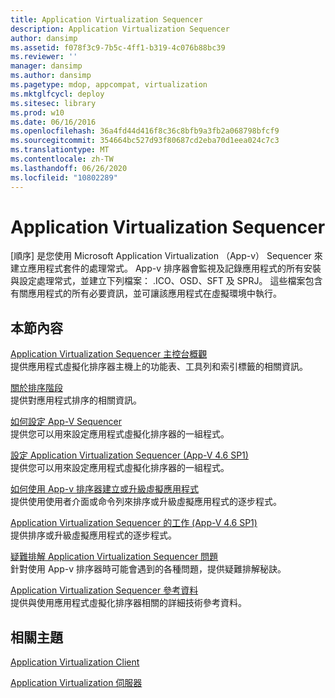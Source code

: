 ```yaml
---
title: Application Virtualization Sequencer
description: Application Virtualization Sequencer
author: dansimp
ms.assetid: f078f3c9-7b5c-4ff1-b319-4c076b88bc39
ms.reviewer: ''
manager: dansimp
ms.author: dansimp
ms.pagetype: mdop, appcompat, virtualization
ms.mktglfcycl: deploy
ms.sitesec: library
ms.prod: w10
ms.date: 06/16/2016
ms.openlocfilehash: 36a4fd44d416f8c36c8bfb9a3fb2a068798bfcf9
ms.sourcegitcommit: 354664bc527d93f80687cd2eba70d1eea024c7c3
ms.translationtype: MT
ms.contentlocale: zh-TW
ms.lasthandoff: 06/26/2020
ms.locfileid: "10802289"
---
```

# Application Virtualization Sequencer


[順序] 是您使用 Microsoft Application Virtualization （App-v） Sequencer 來建立應用程式套件的處理常式。 App-v 排序器會監視及記錄應用程式的所有安裝與設定處理常式，並建立下列檔案： .ICO、OSD、SFT 及 SPRJ。 這些檔案包含有關應用程式的所有必要資訊，並可讓該應用程式在虛擬環境中執行。

## 本節內容


<a href="" id="application-virtualization-sequencer-console-overview"></a>[Application Virtualization Sequencer 主控台概觀](application-virtualization-sequencer-console-overview.md)  
提供應用程式虛擬化排序器主機上的功能表、工具列和索引標籤的相關資訊。

<a href="" id="about-sequencing-phases"></a>[關於排序階段](about-sequencing-phases.md)  
提供對應用程式排序的相關資訊。

<a href="" id="how-to-configure-the-app-v-sequencer"></a>[如何設定 App-V Sequencer](how-to-configure-the-app-v-sequencer.md)  
提供您可以用來設定應用程式虛擬化排序器的一組程式。

<a href="" id="configuring-the-application-virtualization-sequencer--app-v-4-6-sp1-"></a>[設定 Application Virtualization Sequencer (App-V 4.6 SP1)](configuring-the-application-virtualization-sequencer--app-v-46-sp1-.md)  
提供您可以用來設定應用程式虛擬化排序器的一組程式。

<a href="" id="how-to-create-or-upgrade-virtual-applications-using--the-app-v-sequencer"></a>[如何使用 App-v 排序器建立或升級虛擬應用程式](how-to-create-or-upgrade-virtual-applications-using--the-app-v-sequencer.md)  
提供使用使用者介面或命令列來排序或升級虛擬應用程式的逐步程式。

<a href="" id="tasks-for-the-application-virtualization-sequencer--app-v-4-6-sp1-"></a>[Application Virtualization Sequencer 的工作 (App-V 4.6 SP1)](tasks-for-the-application-virtualization-sequencer--app-v-46-sp1-.md)  
提供排序或升級虛擬應用程式的逐步程式。

<a href="" id="troubleshooting-application-virtualization-sequencer-issues"></a>[疑難排解 Application Virtualization Sequencer 問題](troubleshooting-application-virtualization-sequencer-issues.md)  
針對使用 App-v 排序器時可能會遇到的各種問題，提供疑難排解秘訣。

<a href="" id="application-virtualization-sequencer-reference"></a>[Application Virtualization Sequencer 參考資料](application-virtualization-sequencer-reference.md)  
提供與使用應用程式虛擬化排序器相關的詳細技術參考資料。

## 相關主題


[Application Virtualization Client](application-virtualization-client.md)

[Application Virtualization 伺服器](application-virtualization-server.md)

 

 





